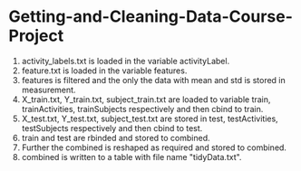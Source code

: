 # Getting-and-Cleaning-Data-Course-Project
1. activity_labels.txt is loaded in the variable activityLabel.
2. feature.txt is loaded in the variable features.
3. features is filtered and the only the data with mean and std is stored in measurement.
4. X_train.txt, Y_train.txt, subject_train.txt are loaded to variable train, trainActivities,              trainSubjects respectively and then cbind to train.
5. X_test.txt, Y_test.txt, subject_test.txt are stored in test, testActivities, testSubjects                respectively and then cbind to test.
6. train and test are rbinded and stored to combined.
7. Further the combined is reshaped as required and stored to combined.
8. combined is written to a table with file name "tidyData.txt".
